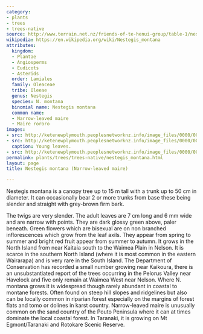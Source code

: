 ```yaml
---
category:
- plants
- trees
- trees-native
source: http://www.terrain.net.nz/friends-of-te-henui-group/table-1/nestegis-montana-narrow-leaved-maire.html
wikipedia: https://en.wikipedia.org/wiki/Nestegis_montana
attributes:
  kingdom:
  - Plantae
  - Angiosperms
  - Eudicots
  - Asterids
  order: Lamiales
  family: Oleaceae
  tribe: Oleeae
  genus: Nestegis
  species: N. montana
  binomial name: Nestegis montana
  common name:
  - Narrow-leaved maire
  - Maire rororo
images:
- src: http://ketenewplymouth.peoplesnetworknz.info/image_files/0000/0003/6384/nestegis_montana__narrow-leaved_maire-001.JPG
- src: http://ketenewplymouth.peoplesnetworknz.info/image_files/0000/0003/6394/nestegis_montana__narrow-leaved_maire-004.JPG
  caption: Young leaves.
- src: http://ketenewplymouth.peoplesnetworknz.info/image_files/0000/0003/6389/nestegis_montana__narrow-leaved_maire-003.JPG
permalink: plants/trees/trees-native/nestegis_montana.html
layout: page
title: Nestegis montana (Narrow-leaved maire)

---
```

Nestegis montana is a canopy tree up to 15 m tall with a trunk up to 50 cm in diameter. It can occasionally bear 2 or more trunks from base these being slender and straight with grey-brown firm bark. 

The twigs are very slender. 
The adult leaves are 7 cm long and 6 mm wide and are narrow with points. They are dark glossy green above, paler beneath. Green flowers which are bisexual are on non branched inflorescences which grow from the leaf axils. They appear from spring to summer and bright red fruit appear from summer to autumn.
It grows in the North Island from near Kaitaia south to the Waimea Plain in Nelson. It is scarce in the southern North Island (where it is most common in the eastern Wairarapa) and is very rare in the South Island. The Department of Conservation has recorded a small number growing near Kaikoura, there is an unsubstantiated report of the trees occurring in the Pelorus Valley near Havelock and five only remain at Waimea West near Nelson. 
Where N. montana grows it is widespread though rarely abundant in coastal to montane forests. Often found on steep hill slopes and ridgelines but also can be locally common in riparian forest especially on the margins of forest flats and tomo or dolines in karst country. Narrow-leaved maire is unusually common on the sand country of the Pouto Peninsula where it can at times dominate the local coastal forest. In Taranaki, it is growing on Mt Egmont/Taranaki and Rotokare Scenic Reserve.
